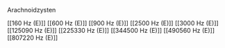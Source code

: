 Arachnoidzysten

[[160 Hz (E)]]
[[600 Hz (E)]]
[[900 Hz (E)]]
[[2500 Hz (E)]]
[[3000 Hz (E)]]
[[125090 Hz (E)]]
[[225330 Hz (E)]]
[[344500 Hz (E)]]
[[490560 Hz (E)]]
[[807220 Hz (E)]]